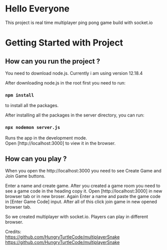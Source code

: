 # Hello Everyone

This project is real time multiplayer ping pong game build with socket.io

# Getting Started with Project

## How can you run the project ?

You need to download node.js. Currently i am using version 12.18.4

After downloading node.js in the root first you need to run:

### `npm install`

to install all the packages.

After installing all the packages in the server directory, you can run:

### `npx nodemon server.js`

Runs the app in the development mode.\
Open [http://localhost:3000] to view it in the browser.

## How can you play ?

When you open the http://localhost:3000 you need to see Create Game and Join Game buttons.

Enter a name and create game. After you created a game room you need to see a game code in the heading copy it.
Open [http://localhost:3000] in new browser tab or in new broser.
Again Enter a name and paste the game code in [Enter Game Code] input.
After all of this click join game in new opened browser tab.

So we created multiplayer with socket.io. Players can play in different browser.

Credits: \
https://github.com/HungryTurtleCode/multiplayerSnake \
https://github.com/HungryTurtleCode/multiplayerSnake
